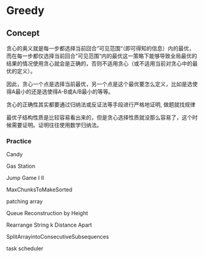 # Greedy

## Concept

贪心的奥义就是每一步都选择当前回合”可见范围“（即可得知的信息）内的最优，而在每一步都仅选择当前回合”可见范围“内的最优这一策略下能够导致全局最优的结果的情况使用贪心就会是正确的，否则不适用贪心（或不适用当前对贪心中的最优的定义）。

因此，贪心一个点是选择当前最优，另一个点是这个最优要怎么定义，比如是选使得A最小的还是选使得A-B或A/B最小的等等。



贪心的正确性其实都要通过归纳法或反证法等手段进行严格地证明, 做题就找规律

最优子结构性质是比较容易看出来的，但是贪心选择性质就没那么容易了，这个时候需要证明。证明往往使用数学归纳法。 



### Practice

Candy

Gas Station

Jump Game I II

MaxChunksToMakeSorted

patching array

Queue Reconstruction by Height

Rearrange String k Distance Apart

SplitArrayintoConsecutiveSubsequences

task scheduler
